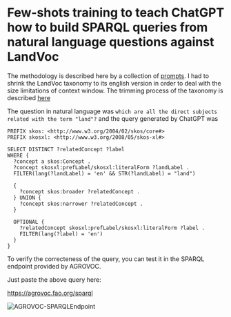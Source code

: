 # Few-shots training to teach ChatGPT how to build SPARQL queries from natural language questions against LandVoc

The methodology is described here by a collection of [prompts](https://htmlpreview.github.io/?https://raw.githubusercontent.com/asanchez75/landvoc_chatgpt/main/landvoc.html).
I had to shrink the LandVoc taxonomy to its english version in order to deal with the size limitations of context window. The trimming process of the taxonomy is described [here](https://htmlpreview.github.io/?https://github.com/asanchez75/landvoc_chatgpt/blob/main/trimming_landvoc.html)

The question in natural language was `which are all the direct subjects related with the term "land"?`
and the query generated by ChatGPT was

```
PREFIX skos: <http://www.w3.org/2004/02/skos/core#>
PREFIX skosxl: <http://www.w3.org/2008/05/skos-xl#>

SELECT DISTINCT ?relatedConcept ?label
WHERE {
  ?concept a skos:Concept .
  ?concept skosxl:prefLabel/skosxl:literalForm ?landLabel .
  FILTER(lang(?landLabel) = 'en' && STR(?landLabel) = "land") 

  {
    ?concept skos:broader ?relatedConcept .
  } UNION {
    ?concept skos:narrower ?relatedConcept .
  }

  OPTIONAL { 
    ?relatedConcept skosxl:prefLabel/skosxl:literalForm ?label .
    FILTER(lang(?label) = 'en') 
  }
}

```

To verify the correcteness of the query, you can test it in the SPARQL endpoint provided by AGROVOC.

Just paste the above query here:

https://agrovoc.fao.org/sparql


![AGROVOC-SPARQLEndpoint](https://github.com/asanchez75/landvoc_chatgpt/assets/383566/043e1e5a-d50f-4b3a-b1ea-7ea033c09082)
